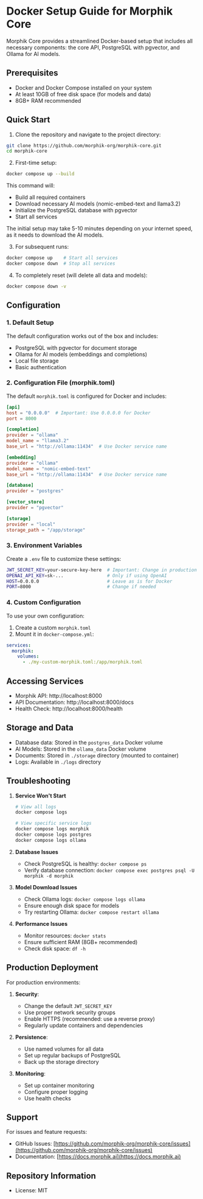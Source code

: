 # Docker Setup Guide for Morphik Core

Morphik Core provides a streamlined Docker-based setup that includes all necessary components: the core API, PostgreSQL with pgvector, and Ollama for AI models.

## Prerequisites

- Docker and Docker Compose installed on your system
- At least 10GB of free disk space (for models and data)
- 8GB+ RAM recommended

## Quick Start

1. Clone the repository and navigate to the project directory:
```bash
git clone https://github.com/morphik-org/morphik-core.git
cd morphik-core
```

2. First-time setup:
```bash
docker compose up --build
```

This command will:
- Build all required containers
- Download necessary AI models (nomic-embed-text and llama3.2)
- Initialize the PostgreSQL database with pgvector
- Start all services

The initial setup may take 5-10 minutes depending on your internet speed, as it needs to download the AI models.

3. For subsequent runs:
```bash
docker compose up    # Start all services
docker compose down  # Stop all services
```

4. To completely reset (will delete all data and models):
```bash
docker compose down -v
```

## Configuration

### 1. Default Setup

The default configuration works out of the box and includes:
- PostgreSQL with pgvector for document storage
- Ollama for AI models (embeddings and completions)
- Local file storage
- Basic authentication

### 2. Configuration File (morphik.toml)

The default `morphik.toml` is configured for Docker and includes:

```toml
[api]
host = "0.0.0.0"  # Important: Use 0.0.0.0 for Docker
port = 8000

[completion]
provider = "ollama"
model_name = "llama3.2"
base_url = "http://ollama:11434"  # Use Docker service name

[embedding]
provider = "ollama"
model_name = "nomic-embed-text"
base_url = "http://ollama:11434"  # Use Docker service name

[database]
provider = "postgres"

[vector_store]
provider = "pgvector"

[storage]
provider = "local"
storage_path = "/app/storage"
```

### 3. Environment Variables

Create a `.env` file to customize these settings:

```bash
JWT_SECRET_KEY=your-secure-key-here  # Important: Change in production
OPENAI_API_KEY=sk-...                # Only if using OpenAI
HOST=0.0.0.0                         # Leave as is for Docker
PORT=8000                            # Change if needed
```

### 4. Custom Configuration

To use your own configuration:
1. Create a custom `morphik.toml`
2. Mount it in `docker-compose.yml`:
```yaml
services:
  morphik:
    volumes:
      - ./my-custom-morphik.toml:/app/morphik.toml
```

## Accessing Services

- Morphik API: http://localhost:8000
- API Documentation: http://localhost:8000/docs
- Health Check: http://localhost:8000/health

## Storage and Data

- Database data: Stored in the `postgres_data` Docker volume
- AI Models: Stored in the `ollama_data` Docker volume
- Documents: Stored in `./storage` directory (mounted to container)
- Logs: Available in `./logs` directory

## Troubleshooting

1. **Service Won't Start**
   ```bash
   # View all logs
   docker compose logs

   # View specific service logs
   docker compose logs morphik
   docker compose logs postgres
   docker compose logs ollama
   ```

2. **Database Issues**
   - Check PostgreSQL is healthy: `docker compose ps`
   - Verify database connection: `docker compose exec postgres psql -U morphik -d morphik`

3. **Model Download Issues**
   - Check Ollama logs: `docker compose logs ollama`
   - Ensure enough disk space for models
   - Try restarting Ollama: `docker compose restart ollama`

4. **Performance Issues**
   - Monitor resources: `docker stats`
   - Ensure sufficient RAM (8GB+ recommended)
   - Check disk space: `df -h`

## Production Deployment

For production environments:

1. **Security**:
   - Change the default `JWT_SECRET_KEY`
   - Use proper network security groups
   - Enable HTTPS (recommended: use a reverse proxy)
   - Regularly update containers and dependencies

2. **Persistence**:
   - Use named volumes for all data
   - Set up regular backups of PostgreSQL
   - Back up the storage directory

3. **Monitoring**:
   - Set up container monitoring
   - Configure proper logging
   - Use health checks

## Support

For issues and feature requests:
- GitHub Issues: [https://github.com/morphik-org/morphik-core/issues](https://github.com/morphik-org/morphik-core/issues)
- Documentation: [https://docs.morphik.ai](https://docs.morphik.ai)

## Repository Information

- License: MIT
